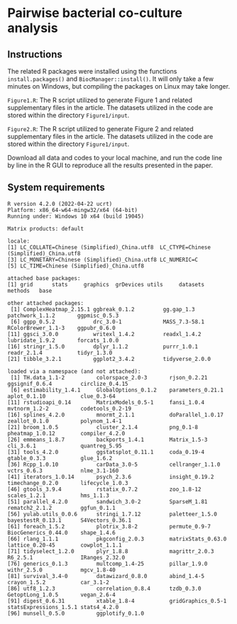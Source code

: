 # Pairwise bacterial co-culture analysis
## Instructions
The related R packages were installed using the functions `install.packages()` and `BiocManager::install()`. It will only take a few minutes on Windows, but compiling the packages on Linux may take longer.

`Figure1.R`: The R script utilized to generate Figure 1 and related supplementary files in the article. The datasets utilized in the code are stored within the directory `Figure1/input`. 

`Figure2.R`: The R script utilized to generate Figure 2 and related supplementary files in the article. The datasets utilized in the code are stored within the directory `Figure1/input`.

Download all data and codes to your local machine, and run the code line by line in the R GUI to reproduce all the results presented in the paper.

## System requirements
```
R version 4.2.0 (2022-04-22 ucrt)
Platform: x86_64-w64-mingw32/x64 (64-bit)
Running under: Windows 10 x64 (build 19045)

Matrix products: default

locale:
[1] LC_COLLATE=Chinese (Simplified)_China.utf8  LC_CTYPE=Chinese (Simplified)_China.utf8   
[3] LC_MONETARY=Chinese (Simplified)_China.utf8 LC_NUMERIC=C                               
[5] LC_TIME=Chinese (Simplified)_China.utf8    

attached base packages:
[1] grid      stats     graphics  grDevices utils     datasets  methods   base     

other attached packages:
 [1] ComplexHeatmap_2.15.1 ggbreak_0.1.2         gg.gap_1.3            patchwork_1.1.2       ggpmisc_0.5.3        
 [6] ggpp_0.5.2            drc_3.0-1             MASS_7.3-58.1         RColorBrewer_1.1-3    ggpubr_0.6.0         
[11] ggsci_3.0.0           writexl_1.4.2         readxl_1.4.2          lubridate_1.9.2       forcats_1.0.0        
[16] stringr_1.5.0         dplyr_1.1.2           purrr_1.0.1           readr_2.1.4           tidyr_1.3.0          
[21] tibble_3.2.1          ggplot2_3.4.2         tidyverse_2.0.0      

loaded via a namespace (and not attached):
 [1] TH.data_1.1-2          colorspace_2.0-3       rjson_0.2.21           ggsignif_0.6.4         circlize_0.4.15       
 [6] estimability_1.4.1     GlobalOptions_0.1.2    parameters_0.21.1      aplot_0.1.10           clue_0.3-64           
[11] rstudioapi_0.14        MatrixModels_0.5-1     fansi_1.0.4            mvtnorm_1.2-2          codetools_0.2-19      
[16] splines_4.2.0          mnormt_2.1.1           doParallel_1.0.17      zeallot_0.1.0          polynom_1.4-1         
[21] broom_1.0.5            cluster_2.1.4          png_0.1-8              pheatmap_1.0.12        compiler_4.2.0        
[26] emmeans_1.8.7          backports_1.4.1        Matrix_1.5-3           cli_3.6.1              quantreg_5.95         
[31] tools_4.2.0            ggstatsplot_0.11.1     coda_0.19-4            gtable_0.3.3           glue_1.6.2            
[36] Rcpp_1.0.10            carData_3.0-5          cellranger_1.1.0       vctrs_0.6.3            nlme_3.1-160          
[41] iterators_1.0.14       psych_2.3.6            insight_0.19.2         timechange_0.2.0       lifecycle_1.0.3       
[46] gtools_3.9.4           rstatix_0.7.2          zoo_1.8-12             scales_1.2.1           hms_1.1.3             
[51] parallel_4.2.0         sandwich_3.0-2         SparseM_1.81           rematch2_2.1.2         ggfun_0.1.1           
[56] yulab.utils_0.0.6      stringi_1.7.12         paletteer_1.5.0        bayestestR_0.13.1      S4Vectors_0.36.1      
[61] foreach_1.5.2          plotrix_3.8-2          permute_0.9-7          BiocGenerics_0.44.0    shape_1.4.6           
[66] rlang_1.1.1            pkgconfig_2.0.3        matrixStats_0.63.0     lattice_0.20-45        cowplot_1.1.1         
[71] tidyselect_1.2.0       plyr_1.8.8             magrittr_2.0.3         R6_2.5.1               IRanges_2.32.0        
[76] generics_0.1.3         multcomp_1.4-25        pillar_1.9.0           withr_2.5.0            mgcv_1.8-40           
[81] survival_3.4-0         datawizard_0.8.0       abind_1.4-5            crayon_1.5.2           car_3.1-2             
[86] utf8_1.2.3             correlation_0.8.4      tzdb_0.3.0             GetoptLong_1.0.5       vegan_2.6-4           
[91] digest_0.6.31          xtable_1.8-4           gridGraphics_0.5-1     statsExpressions_1.5.1 stats4_4.2.0          
[96] munsell_0.5.0          ggplotify_0.1.0       
```
